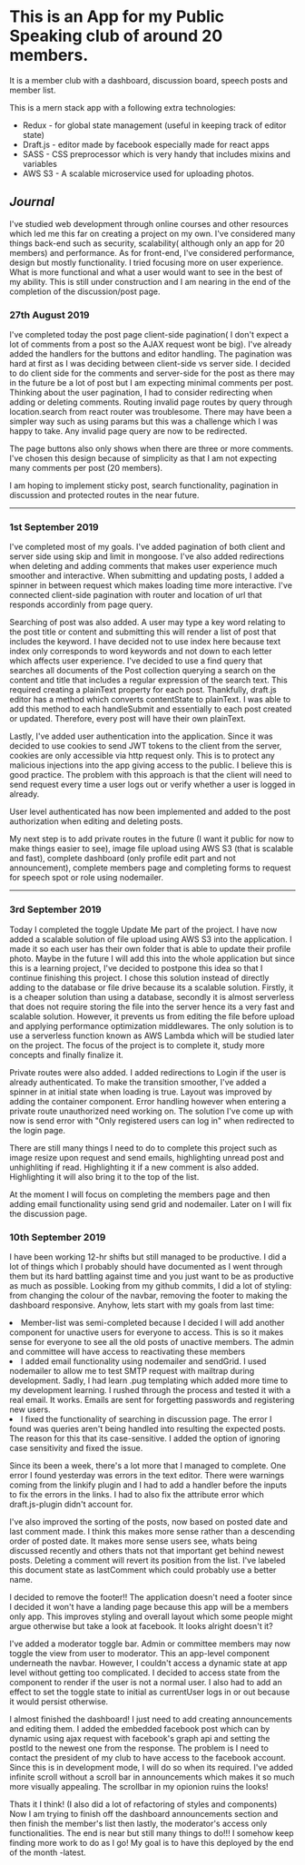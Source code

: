 
<h1>This is an App for my Public Speaking club of around 20 members.</h1>
It is a member club with a dashboard, discussion board, speech posts and member list.
<br>

This is a mern stack app with a following extra technologies:

<ul>
<li>Redux - for global state management (useful in keeping track of editor state)</li>
<li>Draft.js - editor made by facebook especially made for react apps</li>
<li>SASS - CSS preprocessor which is very handy that includes mixins and variables</li>
 <li>AWS S3 - A scalable microservice used for uploading photos.</li>
</ul>

<i><h2>Journal</h2></i>
I've studied web development through online courses and other resources which led me this far on creating a project on my own. I've considered many things back-end such as security, scalability( although only an app for 20 members) and performance.
As for front-end, I've considered performance, design but mostly functionality. I tried focusing more on user experience. What is more functional and what a user would want to see in the best of my ability.
This is still under construction and I am nearing in the end of the completion of the discussion/post page.

<h3>27th August 2019 </h3>
<p>I've completed today the post page client-side pagination( I don't expect a lot of comments from a post so the AJAX request wont be big). I've already added the handlers for the buttons and editor handling.
The pagination was hard at first as I was deciding between client-side vs server side. I decided to do client side for the comments and server-side for the post as there may in the future be  a lot of post but I am expecting minimal comments per post.
Thinking about the user pagination, I had to consider redirecting when adding or deleting comments. Routing invalid page routes by query through location.search from react router was troublesome.
There may have been a simpler way such as using params but this was a challenge which I was happy to take. Any invalid page query are now to be redirected.

The page buttons also only shows when there are three or more comments. I've chosen this design because of simplicity as that I am not expecting many comments per post (20 members).

I am hoping to implement sticky post, search functionality, pagination in discussion and protected routes in the near future.
</p>

<hr/>
<h3>1st September 2019 </h3>
<p>
I've completed most of my goals. I've added pagination of both client and server side using skip and limit in mongoose. I've also added redirections when deleting and adding comments that makes user experience much smoother and interactive. When submitting and updating posts, I added a spinner in between request which makes loading time more interactive. I've connected client-side pagination with router and location of url that responds accordinly from page query.
  
  Searching of post was also added. A user may type a key word relating to the post title or content and submitting this will render a list of post that includes the keyword. I have decided not to use index here because text index only corresponds to word keywords and not down to each letter which affects user experience. I've decided to use a find query that searches all documents of the Post collection querying a search on the content and title that includes a regular expression of the search text. This required creating a plainText property for each post. Thankfully, draft.js editor has a method which converts contentState to plainText. I was able to add this method to each handleSubmit and essentially to each post created or updated. Therefore, every post will have their own plainText.
 
 Lastly, I've added user authentication into the application. Since it was decided to use cookies to send JWT tokens to the client from the server, cookies are only accessible via http request only. This is to protect any malicious injections into the app giving access to the public. I believe this is good practice. The problem with this approach is that the client will need to send request every time a user logs out or verify whether a user is logged in already.
 
 User level authenticated has now been implemented and added to the post authorization when editing and deleting posts.
 
 My next step is to add private routes in the future (I want it public for now to make things easier to see), image file upload using AWS S3 (that is scalable and fast), complete dashboard (only profile edit part and not announcement), complete members page and completing forms to request for speech spot or role using nodemailer.
</p>

<hr/>
<h3>3rd September 2019 </h3>
<p>
  Today I completed the toggle Update Me part of the project. I have now added a scalable solution of file upload using AWS S3 into the application. I made it so each user has their own folder that is able to update their profile photo. Maybe in the future I will add this into the whole application but since this is a learning project, I've decided to postpone this idea so that I continue finishing this project. I chose this solution instead of directly adding to the database or file drive because its a scalable solution. Firstly, it is a cheaper solution than using a database, secondly it is almost serverless that does not require storing the file into the server hence its a very fast and scalable solution. However, it prevents us from editing the file before upload and applying performance optimization middlewares. The only solution is to use a serverless function known as AWS Lambda which will be studied later on the project. The focus of the project is to complete it, study more concepts and finally finalize it.
  
 Private routes were also added. I added redirections to Login if the user is already authenticated. To make the transition smoother, I've added a spinner in at initial state when loading is true. Layout was improved by adding the container component. Error handling however when entering a private route unauthorized need working on. The solution I've come up with now is send error with "Only registered users can log in" when redirected to the login page.
 
 There are still many things I need to do to complete this project such as image resize upon request and send emails, highlighting unread post and unhighliting if read. Highlighting it if a new comment is also added. Highlighting it will also bring it to the top of the list.
 
 At the moment I will focus on completing the members page and then adding email functionality using send grid and nodemailer. Later on I will fix the discussion page.
 
 

</p>

<h3>10th September 2019 </h3>
<p>
  I have been working 12-hr shifts but still managed to be productive. I did a lot of things which I probably should have documented as I went through them but its hard battling against time and you just want to be as productive as much as possible. Looking from my github commits, I did a lot of styling: from changing the colour of the navbar, removing the footer to making the dashboard responsive. Anyhow, lets start with my goals from last time:
  <li>Member-list was semi-completed because I decided I will add another component for unactive users for everyone to access. This is so it makes sense for everyone to see all the old posts of unactive members. The admin and committee will have access to reactivating these members</li>
    <li>I added email functionality using nodemailer and sendGrid. I used nodemailer to allow me to test SMTP request with mailtrap during development. Sadly, I had learn .pug templating which added more time to my development learning. I rushed through the process and tested it with a real email. It works. Emails are sent for forgetting passwords and registering new users.</li>
  <li>I fixed the functionality of searching in discussion page. The error I found was queries aren't being handled into resulting the expected posts. The reason for this that its case-sensitive. I added the option of ignoring case sensitivity and fixed the issue.</li>


 Since its been a week, there's a lot more that I managed to complete. One error I found yesterday was errors in the text editor. There were warnings coming from the linkify plugin and I had to add a handler before the inputs to fix the errors in the links. I had to also fix the attribute error which draft.js-plugin didn't account for.


 I've also improved the sorting of the posts, now based on posted date and last comment made. I think this makes more sense rather than a descending order of posted date. It makes more sense users see, whats being discussed recently and others thats not that important get behind newest posts. Deleting a comment will revert its position from the list. I've labeled this document state as lastComment which could probably use a better name.


  I decided to remove the footer!! The application doesn't need a footer since I decided it won't have a landing page because this app will be a members only app. This improves styling and overall layout which some people might argue otherwise but take a look at facebook. It looks alright doesn't it?


  I've added a moderator toggle bar. Admin or committee members may now toggle the view from user to moderator. This an app-level component underneath the navbar. However, I couldn't access a dynamic state at app level without getting too complicated. I decided to access state from the component to render if the user is not a normal user. I also had to add an effect to set the toggle state to initial as currentUser logs in or out because it would persist otherwise.


  I almost finished the dashboard! I just need to add creating announcements and editing them. I added the embedded facebook post which can by dynamic using ajax request with facebook's graph api and setting the postId to the newest one from the response. The problem is I need to contact the president of my club to have access to the facebook account. Since this is in development mode, I will do so when its required. I've added infinite scroll without a scroll bar in announcements which makes it so much more visually appealing. The scrollbar in my opionion ruins the looks!


  
 Thats it I think! (I also did a lot of refactoring of styles and components) Now I am trying to finish off the dashboard announcements section and then finish the member's list then lastly, the moderator's access only functionalities. The end is near but still many things to do!!! I somehow keep finding more work to do as I go! My goal is to have this deployed by the end of the month -latest.
 
</p>



